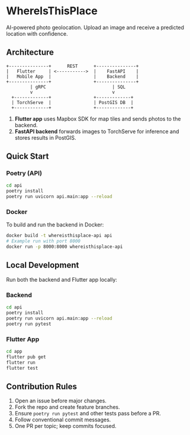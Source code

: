 # WhereIsThisPlace

AI-powered photo geolocation. Upload an image and receive a predicted location with confidence.

## Architecture

```
+---------------+      REST      +---------------+
|   Flutter     | <----------->  |    FastAPI    |
|   Mobile App  |                |    Backend    |
+---------------+                +---------------+
         | gRPC                         | SQL
         v                              v
  +-------------+                +-------------+
  | TorchServe  |                | PostGIS DB  |
  +-------------+                +-------------+
```

1. **Flutter app** uses Mapbox SDK for map tiles and sends photos to the backend.
2. **FastAPI backend** forwards images to TorchServe for inference and stores results in PostGIS.

## Quick Start

### Poetry (API)

```bash
cd api
poetry install
poetry run uvicorn api.main:app --reload
```

### Docker

To build and run the backend in Docker:

```bash
docker build -t whereisthisplace-api api
# Example run with port 8000
docker run -p 8000:8000 whereisthisplace-api
```

## Local Development

Run both the backend and Flutter app locally:

### Backend

```bash
cd api
poetry install
poetry run uvicorn api.main:app --reload
poetry run pytest
```

### Flutter App

```bash
cd app
flutter pub get
flutter run
flutter test
```

## Contribution Rules

1. Open an issue before major changes.
2. Fork the repo and create feature branches.
3. Ensure `poetry run pytest` and other tests pass before a PR.
4. Follow conventional commit messages.
5. One PR per topic; keep commits focused.

